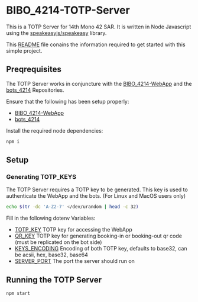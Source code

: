 # BIBO_4214-TOTP-Server
This is a TOTP Server for 14th Mono 42 SAR. It is written in Node Javascript using the [speakeasyjs/speakeasy](https://github.com/speakeasyjs/speakeasy) library.

This [README](README.md) file conains the information required to get started with this simple project.

## Preqrequisites
The TOTP Server works in conjuncture with the [BIBO_4214-WebApp](https://github.com/JerylKhoo/BIBO_4214-WebApp) and the [bots_4214](https://github.com/acidMyke/bots_4214) Repositories.

Ensure that the following has been setup properly:
* [BIBO_4214-WebApp](https://github.com/JerylKhoo/BIBO_4214-WebApp)
* [bots_4214](https://github.com/acidMyke/bots_4214)


Install the required node dependencies:
```bash
npm i
```

## Setup
### Generating TOTP_KEYS
The TOTP Server requires a TOTP key to be generated. This key is used to authenticate the WebApp and the bots. 
(For Linux and MacOS users only)
```bash
echo $(tr -dc 'A-Z2-7' </dev/urandom | head -c 32)
```

Fill in the following dotenv Variables:
* [TOTP_KEY](./.env.example#L1) TOTP key for accessing the WebApp
* [QR_KEY](./.env.example#L2)  TOTP key for generating booking-in or booking-out qr code (must be replicated on the bot side)
* [KEYS_ENCODING](./.env.example#L3) Encoding of both TOTP key, defaults to base32, can be acsii, hex, base32, base64
* [SERVER_PORT](./.env.example#L4) The port the server should run on

## Running the TOTP Server
```bash
npm start
```

